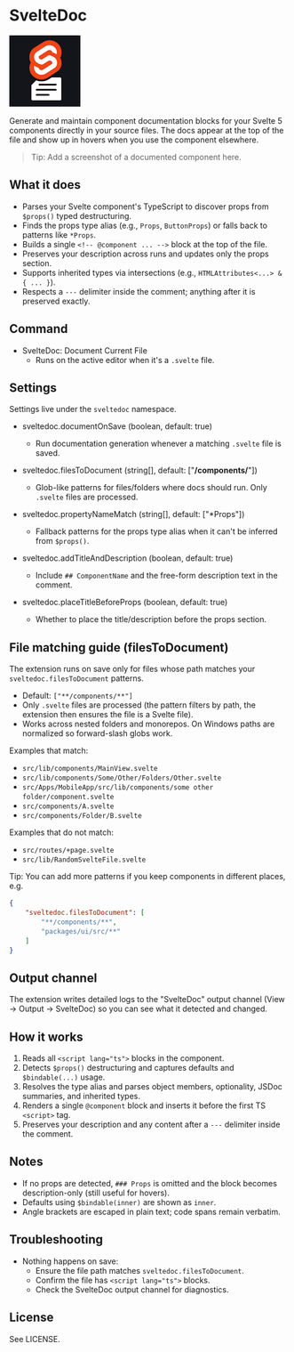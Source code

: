 # SvelteDoc

![Logo](images/logo/128.png)

Generate and maintain component documentation blocks for your Svelte 5 components directly in your source files. The docs appear at the top of the file and show up in hovers when you use the component elsewhere.

> Tip: Add a screenshot of a documented component here.

## What it does

- Parses your Svelte component's TypeScript to discover props from `$props()` typed destructuring.
- Finds the props type alias (e.g., `Props`, `ButtonProps`) or falls back to patterns like `*Props`.
- Builds a single `<!-- @component ... -->` block at the top of the file.
- Preserves your description across runs and updates only the props section.
- Supports inherited types via intersections (e.g., `HTMLAttributes<...> & { ... }`).
- Respects a `---` delimiter inside the comment; anything after it is preserved exactly.

## Command

- SvelteDoc: Document Current File
	- Runs on the active editor when it's a `.svelte` file.

## Settings

Settings live under the `sveltedoc` namespace.

- sveltedoc.documentOnSave (boolean, default: true)
	- Run documentation generation whenever a matching `.svelte` file is saved.

- sveltedoc.filesToDocument (string[], default: ["**/components/**"])
	- Glob-like patterns for files/folders where docs should run. Only `.svelte` files are processed.

- sveltedoc.propertyNameMatch (string[], default: ["*Props"])
	- Fallback patterns for the props type alias when it can't be inferred from `$props()`.

- sveltedoc.addTitleAndDescription (boolean, default: true)
	- Include `## ComponentName` and the free-form description text in the comment.

- sveltedoc.placeTitleBeforeProps (boolean, default: true)
	- Whether to place the title/description before the props section.

## File matching guide (filesToDocument)

The extension runs on save only for files whose path matches your `sveltedoc.filesToDocument` patterns.

- Default: `["**/components/**"]`
- Only `.svelte` files are processed (the pattern filters by path, the extension then ensures the file is a Svelte file).
- Works across nested folders and monorepos. On Windows paths are normalized so forward-slash globs work.

Examples that match:

- `src/lib/components/MainView.svelte`
- `src/lib/components/Some/Other/Folders/Other.svelte`
- `src/Apps/MobileApp/src/lib/components/some other folder/component.svelte`
- `src/components/A.svelte`
- `src/components/Folder/B.svelte`

Examples that do not match:

- `src/routes/+page.svelte`
- `src/lib/RandomSvelteFile.svelte`

Tip: You can add more patterns if you keep components in different places, e.g.

```json
{
	"sveltedoc.filesToDocument": [
		"**/components/**",
		"packages/ui/src/**"
	]
}
```

## Output channel

The extension writes detailed logs to the "SvelteDoc" output channel (View -> Output -> SvelteDoc) so you can see what it detected and changed.

## How it works

1. Reads all `<script lang="ts">` blocks in the component.
2. Detects `$props()` destructuring and captures defaults and `$bindable(...)` usage.
3. Resolves the type alias and parses object members, optionality, JSDoc summaries, and inherited types.
4. Renders a single `@component` block and inserts it before the first TS `<script>` tag.
5. Preserves your description and any content after a `---` delimiter inside the comment.

## Notes

- If no props are detected, `### Props` is omitted and the block becomes description-only (still useful for hovers).
- Defaults using `$bindable(inner)` are shown as `inner`.
- Angle brackets are escaped in plain text; code spans remain verbatim.

## Troubleshooting

- Nothing happens on save:
	- Ensure the file path matches `sveltedoc.filesToDocument`.
	- Confirm the file has `<script lang="ts">` blocks.
	- Check the SvelteDoc output channel for diagnostics.

## License

See LICENSE.
